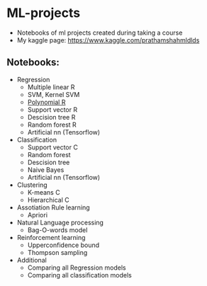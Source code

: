 # ML-projects
* Notebooks of ml projects created during taking a course
* My kaggle page: https://www.kaggle.com/prathamshahmldlds
## Notebooks:
* Regression
    * Multiple linear R
    * SVM, Kernel SVM
    * [Polynomial R](https://github.com/coder0143/ML-projects/blob/main/polynomial_regression-checkpoint.ipynb)
    * Support vector R
    * Descision tree R
    * Random forest R
    * Artificial nn (Tensorflow)
* Classification
    * Support vector C
    * Random forest
    * Descision tree
    * Naive Bayes
    * Artificial nn (Tensorflow)
* Clustering
    * K-means C
    * Hierarchical C
* Assotiation Rule learning
    * Apriori
* Natural Language processing
    * Bag-O-words model
* Reinforcement learning
    * Upperconfidence bound
    * Thompson sampling
* Additional
    * Comparing all Regression models
    * Comparing all classification models
